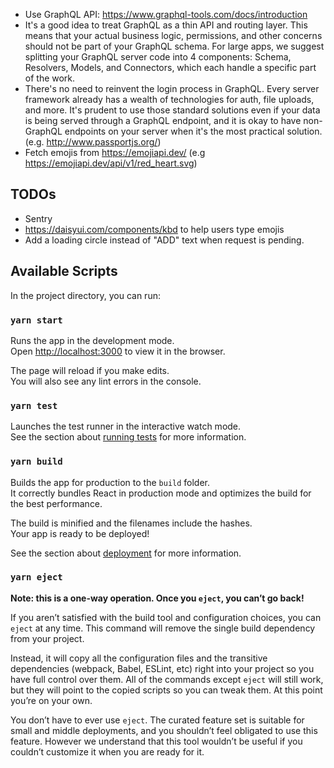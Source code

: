 - Use GraphQL API: https://www.graphql-tools.com/docs/introduction
- It's a good idea to treat GraphQL as a thin API and routing layer. This means that your actual business logic,
  permissions, and other concerns should not be part of your GraphQL schema. For large apps, we suggest splitting your
  GraphQL server code into 4 components: Schema, Resolvers, Models, and Connectors, which each handle a specific part of
  the work.
- There's no need to reinvent the login process in GraphQL. Every server framework already has a wealth of technologies
  for auth, file uploads, and more. It's prudent to use those standard solutions even if your data is being served
  through a GraphQL endpoint, and it is okay to have non-GraphQL endpoints on your server when it's the most practical
  solution. (e.g. http://www.passportjs.org/)
- Fetch emojis from https://emojiapi.dev/ (e.g https://emojiapi.dev/api/v1/red_heart.svg)

## TODOs
- Sentry
- https://daisyui.com/components/kbd to help users type emojis
- Add a loading circle instead of "ADD" text when request is pending.

## Available Scripts

In the project directory, you can run:

### `yarn start`

Runs the app in the development mode.\
Open [http://localhost:3000](http://localhost:3000) to view it in the browser.

The page will reload if you make edits.\
You will also see any lint errors in the console.

### `yarn test`

Launches the test runner in the interactive watch mode.\
See the section about [running tests](https://facebook.github.io/create-react-app/docs/running-tests) for more
information.

### `yarn build`

Builds the app for production to the `build` folder.\
It correctly bundles React in production mode and optimizes the build for the best performance.

The build is minified and the filenames include the hashes.\
Your app is ready to be deployed!

See the section about [deployment](https://facebook.github.io/create-react-app/docs/deployment) for more information.

### `yarn eject`

**Note: this is a one-way operation. Once you `eject`, you can’t go back!**

If you aren’t satisfied with the build tool and configuration choices, you can `eject` at any time. This command will
remove the single build dependency from your project.

Instead, it will copy all the configuration files and the transitive dependencies (webpack, Babel, ESLint, etc) right
into your project so you have full control over them. All of the commands except `eject` will still work, but they will
point to the copied scripts so you can tweak them. At this point you’re on your own.

You don’t have to ever use `eject`. The curated feature set is suitable for small and middle deployments, and you
shouldn’t feel obligated to use this feature. However we understand that this tool wouldn’t be useful if you couldn’t
customize it when you are ready for it.
